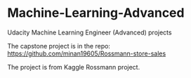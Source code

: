# Machine-Learning-Advanced
Udacity Machine Learning Engineer (Advanced) projects

The capstone project is in the repo:
https://github.com/minan19605/Rossmann-store-sales

The project is from Kaggle Rossmann project.


